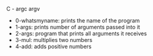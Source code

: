 C - argc argv
* 0-whatsmyname: prints the name of the program
* 1-args: prints number of arguments passed into it
* 2-args: program that prints all arguments it receives
* 3-mul: multiplies two numbers
* 4-add: adds positive numbers
